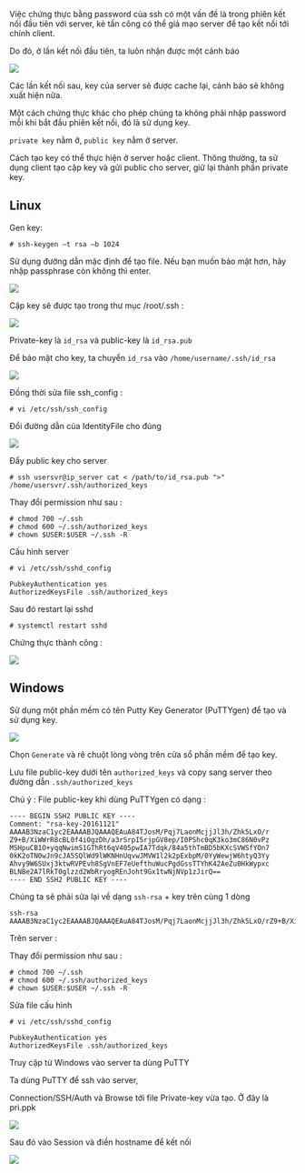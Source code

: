 Việc chứng thực bằng password của ssh có một vấn đề là trong phiên kết nối đầu tiên với server, kẻ tấn công có thể giả mạo server để tạo kết nối tới chính client.

Do đó, ở lần kết nối đầu tiên, ta luôn nhận được một cảnh báo 

<img src="http://i.imgur.com/JSIfL0S.png">

Các lần kết nối sau, key của server sẽ được cache lại, cảnh báo sẽ không xuất hiện nữa. 

Một cách chứng thực khác cho phép chúng ta không phải nhập password mỗi khi bắt đầu phiên kết nối, đó là sử dụng key.

`private key` nằm ở, `public key` nằm ở server.

Cách tạo key có thể thực hiện ở server hoặc client. Thông thường, ta sử dụng client tạo cặp key và gửi public cho server, giữ lại thành phần private key.

## Linux 

Gen key:

	# ssh-keygen –t rsa –b 1024

Sử dụng đường dẫn mặc định để tạo file. Nếu bạn muốn bảo mật hơn, hãy nhập passphrase còn không thì enter.

<img src="http://i.imgur.com/ob1mG0R.png">

Cặp key sẽ được tạo trong thư mục /root/.ssh :

<img src="http://i.imgur.com/gJOKLDG.png">

Private-key là `id_rsa` và public-key là `id_rsa.pub`

Để bảo mật cho key, ta chuyển `id_rsa` vào 	`/home/username/.ssh/id_rsa`

<img src="http://i.imgur.com/TkeHrK9.png">

Đồng thời sửa file ssh_config : 

	# vi /etc/ssh/ssh_config
	
Đổi đường dẫn của IdentityFile cho đúng

<img src="http://i.imgur.com/by4KYb6.png">

Đẩy public key cho server

	# ssh usersvr@ip_server cat < /path/to/id_rsa.pub ">" /home/usersvr/.ssh/authorized_keys

Thay đổi permission như sau : 

	# chmod 700 ~/.ssh
	# chmod 600 ~/.ssh/authorized_keys
	# chown $USER:$USER ~/.ssh -R
	
	
Cấu hình server

	# vi /etc/ssh/sshd_config
	
	PubkeyAuthentication yes
	AuthorizedKeysFile .ssh/authorized_keys
	
Sau đó restart lại sshd

	# systemctl restart sshd


Chứng thực thành công :

<img src="http://i.imgur.com/Hpu7iNx.png">
	

## Windows 

Sử dụng một phần mềm có tên Putty Key Generator (PuTTYgen) để tạo và sử dụng key.

<img src="http://i.imgur.com/EXpnelx.png"> 

Chọn `Generate` và rê chuột lòng vòng trên cửa sổ phần mềm để tạo key.

Lưu file public-key dưới tên `authorized_keys` và copy sang server theo đường dẫn `.ssh/authorized_keys` 

Chú ý : File public-key khi dùng PuTTYgen có dạng : 

	---- BEGIN SSH2 PUBLIC KEY ----
	Comment: "rsa-key-20161121"
	AAAAB3NzaC1yc2EAAAABJQAAAQEAuA84TJosM/Pqj7LaonMcjjJl3h/Zhk5LxO/r
	Z9+B/XiWWrR8cBL0f4iOgzDh/a3rSrpI5rjpGV8ep/I0PShc0qK3ko3mC86N0vPz
	MSHpuCB1O+yqqNwimS1GThRt6qV405pwIA7Tdqk/84a5thTmBD5bKXcSVWSfYOn7
	0kK2oTN0wJn9cJA5SQlWd9lWKNHnUqvwJMVW1l2k2pExbpM/0YyWewjW6htyQ3Yy
	Ahvy9W6SUxj3ktwRVPEvh8SgVnEF7eUefthuWucPgdGssTTYhK42AeZu0HkWypxc
	BLNBe2A7lRkT0glzzd2WbRryogREnJoht9Gx1twNjNVp1zJirQ==
	---- END SSH2 PUBLIC KEY ----
	
Chúng ta sẽ phải sửa lại về dạng `ssh-rsa` + key trên cùng 1 dòng

	ssh-rsa AAAAB3NzaC1yc2EAAAABJQAAAQEAuA84TJosM/Pqj7LaonMcjjJl3h/Zhk5LxO/rZ9+B/XiWWrR8cBL0f4iOgzDh/a3rSrpI5rjpGV8ep/I0PShc0qK3ko3mC86N0vPzMSHpuCB1O+yqqNwimS1GThRt6qV405pwIA7Tdqk/84a5thTmBD5bKXcSVWSfYOn70kK2oTN0wJn9cJA5SQlWd9lWKNHnUqvwJMVW1l2k2pExbpM/0YyWewjW6htyQ3YyAhvy9W6SUxj3ktwRVPEvh8SgVnEF7eUefthuWucPgdGssTTYhK42AeZu0HkWypxcBLNBe2A7lRkT0glzzd2WbRryogREnJoht9Gx1twNjNVp1zJirQ==

Trên server :

Thay đổi permission như sau : 

	# chmod 700 ~/.ssh
	# chmod 600 ~/.ssh/authorized_keys
	# chown $USER:$USER ~/.ssh -R
	
Sửa file cấu hình

	# vi /etc/ssh/sshd_config
	
	PubkeyAuthentication yes
	AuthorizedKeysFile .ssh/authorized_keys

Truy cập từ Windows vào server ta dùng PuTTY
	
Ta dùng PuTTY để ssh vào server,

Connection/SSH/Auth và Browse tới file Private-key vừa tạo. Ở đây là pri.ppk

<img src="http://i.imgur.com/kxoMSWD.png">

Sau đó vào Session và điền hostname để kết nối 

<img src="http://i.imgur.com/GtSc3Rl.png">

